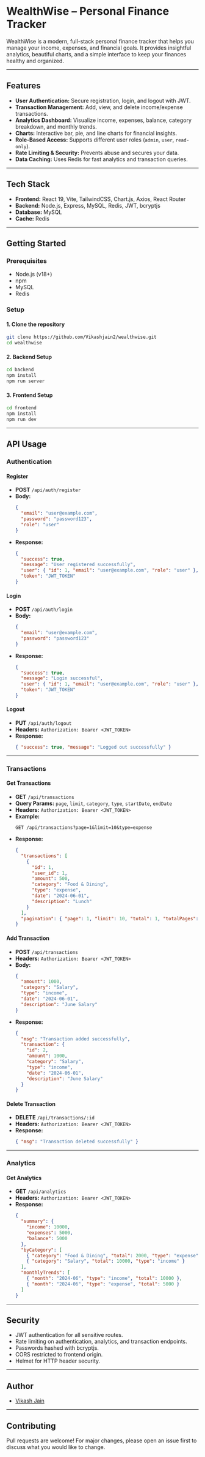 # WealthWise – Personal Finance Tracker

WealthWise is a modern, full-stack personal finance tracker that helps you manage your income, expenses, and financial goals. It provides insightful analytics, beautiful charts, and a simple interface to keep your finances healthy and organized.

---

## Features

- **User Authentication:** Secure registration, login, and logout with JWT.
- **Transaction Management:** Add, view, and delete income/expense transactions.
- **Analytics Dashboard:** Visualize income, expenses, balance, category breakdown, and monthly trends.
- **Charts:** Interactive bar, pie, and line charts for financial insights.
- **Role-Based Access:** Supports different user roles (`admin`, `user`, `read-only`).
- **Rate Limiting & Security:** Prevents abuse and secures your data.
- **Data Caching:** Uses Redis for fast analytics and transaction queries.

---

## Tech Stack

- **Frontend:** React 19, Vite, TailwindCSS, Chart.js, Axios, React Router
- **Backend:** Node.js, Express, MySQL, Redis, JWT, bcryptjs
- **Database:** MySQL
- **Cache:** Redis

---

## Getting Started

### Prerequisites

- Node.js (v18+)
- npm
- MySQL
- Redis

### Setup

#### 1. Clone the repository

```sh
git clone https://github.com/Vikashjain2/wealthwise.git
cd wealthwise
```

#### 2. Backend Setup

```sh
cd backend
npm install
npm run server
```

#### 3. Frontend Setup

```sh
cd frontend
npm install
npm run dev
```

---

## API Usage

### Authentication

#### Register

- **POST** `/api/auth/register`
- **Body:**
  ```json
  {
    "email": "user@example.com",
    "password": "password123",
    "role": "user"
  }
  ```
- **Response:**
  ```json
  {
    "success": true,
    "message": "User registered successfully",
    "user": { "id": 1, "email": "user@example.com", "role": "user" },
    "token": "JWT_TOKEN"
  }
  ```

#### Login

- **POST** `/api/auth/login`
- **Body:**
  ```json
  {
    "email": "user@example.com",
    "password": "password123"
  }
  ```
- **Response:**
  ```json
  {
    "success": true,
    "message": "Login successful",
    "user": { "id": 1, "email": "user@example.com", "role": "user" },
    "token": "JWT_TOKEN"
  }
  ```

#### Logout

- **PUT** `/api/auth/logout`
- **Headers:** `Authorization: Bearer <JWT_TOKEN>`
- **Response:**
  ```json
  { "success": true, "message": "Logged out successfully" }
  ```

---

### Transactions

#### Get Transactions

- **GET** `/api/transactions`
- **Query Params:** `page`, `limit`, `category`, `type`, `startDate`, `endDate`
- **Headers:** `Authorization: Bearer <JWT_TOKEN>`
- **Example:**
  ```
  GET /api/transactions?page=1&limit=10&type=expense
  ```
- **Response:**
  ```json
  {
    "transactions": [
      {
        "id": 1,
        "user_id": 1,
        "amount": 500,
        "category": "Food & Dining",
        "type": "expense",
        "date": "2024-06-01",
        "description": "Lunch"
      }
    ],
    "pagination": { "page": 1, "limit": 10, "total": 1, "totalPages": 1 }
  }
  ```

#### Add Transaction

- **POST** `/api/transactions`
- **Headers:** `Authorization: Bearer <JWT_TOKEN>`
- **Body:**
  ```json
  {
    "amount": 1000,
    "category": "Salary",
    "type": "income",
    "date": "2024-06-01",
    "description": "June Salary"
  }
  ```
- **Response:**
  ```json
  {
    "msg": "Transaction added successfully",
    "transaction": {
      "id": 2,
      "amount": 1000,
      "category": "Salary",
      "type": "income",
      "date": "2024-06-01",
      "description": "June Salary"
    }
  }
  ```

#### Delete Transaction

- **DELETE** `/api/transactions/:id`
- **Headers:** `Authorization: Bearer <JWT_TOKEN>`
- **Response:**
  ```json
  { "msg": "Transaction deleted successfully" }
  ```

---

### Analytics

#### Get Analytics

- **GET** `/api/analytics`
- **Headers:** `Authorization: Bearer <JWT_TOKEN>`
- **Response:**
  ```json
  {
    "summary": {
      "income": 10000,
      "expenses": 5000,
      "balance": 5000
    },
    "byCategory": [
      { "category": "Food & Dining", "total": 2000, "type": "expense" },
      { "category": "Salary", "total": 10000, "type": "income" }
    ],
    "monthlyTrends": [
      { "month": "2024-06", "type": "income", "total": 10000 },
      { "month": "2024-06", "type": "expense", "total": 5000 }
    ]
  }
  ```

---

## Security

- JWT authentication for all sensitive routes.
- Rate limiting on authentication, analytics, and transaction endpoints.
- Passwords hashed with bcryptjs.
- CORS restricted to frontend origin.
- Helmet for HTTP header security.

---

## Author

- [Vikash Jain](https://github.com/Vikashjain2)

---

## Contributing

Pull requests are welcome! For major changes, please open an issue first to discuss what you would like to change.